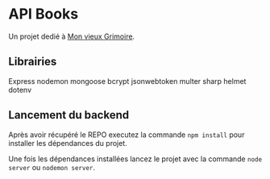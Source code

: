 # API Books

Un projet dedié à [Mon vieux Grimoire](https://github.com/OpenClassrooms-Student-Center/P7-Dev-Web-livres).

## Librairies

Express
nodemon
mongoose
bcrypt
jsonwebtoken
multer
sharp
helmet
dotenv

## Lancement du backend

Après avoir récupéré le REPO executez la commande `npm install` pour installer les dépendances du projet.

Une fois les dépendances installées lancez le projet avec la commande `node server` ou `nodemon server`.
